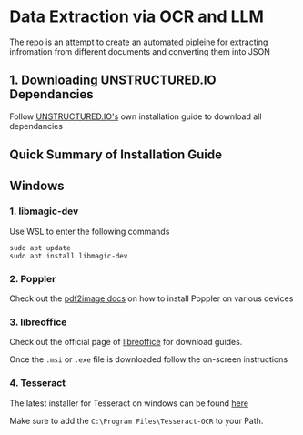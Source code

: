 # **Data Extraction via OCR and LLM**

The repo is an attempt to create an automated pipleine for extracting infromation from different documents and converting them into JSON 

## **1. Downloading UNSTRUCTURED.IO Dependancies** 

Follow [UNSTRUCTURED.IO's](https://docs.unstructured.io/open-source/installation/full-installation) own installation guide to download all dependancies

## Quick Summary of Installation Guide 

## **Windows**

### **1. libmagic-dev**

Use WSL to enter the following commands 
``` 
sudo apt update 
sudo apt install libmagic-dev
```

### **2. Poppler**

Check out the [pdf2image docs](https://pdf2image.readthedocs.io/en/latest/installation.html) on how to install Poppler on various devices 

### **3. libreoffice**

Check out the official page of [libreoffice](https://www.libreoffice.org/download/download-libreoffice/) for download guides. 

Once the `.msi` or `.exe` file is downloaded follow the on-screen instructions

### **4. Tesseract**

The latest installer for Tesseract on windows can be found [here](https://github.com/UB-Mannheim/tesseract/wiki)

Make sure to add the `C:\Program Files\Tesseract-OCR` to your Path.
